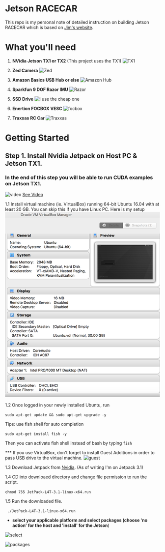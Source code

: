 # Jetson RACECAR
This repo is my personal note of detailed instruction on building Jetson RACECAR which is based on [Jim's website](JetsonHack.com "JetsonHack").

# What you'll need
1.  __NVidia Jetson TX1 or TX2__ (This project uses the TX1) ![TX1](https://lh3.googleusercontent.com/-TOI_46PsFoKAcSM5zysTRYzy_a4bW9tpEVzjkNpOIsVjl8pWM067rEZzpwjWyAKUAYg8OGRMEzFQSB1ly0wGIFgf6NcRWp37t57MRJCoLJVQfWOB8cAhFnLeEYSiprWOH3gYBVt2eEAtGBpgZXIyHvAQOu42jt8qHD7Nl6mjdfy2Qs872iwscHVRRLHpSGFYk1lWhHGD4Y41dXtgYkGdcjZjdi_SWZjjgInB2Oe6EEtQL8CtT1jCSDTTVfRNnETpUv08OCs6JQJhG6Ianj_-EsLvq7br6rynUamy32xl_UPPyT0cXHRr0P0U3gW5pUmwh9kSFjuZkwf5rTJkLFfpdAdkYG6wOu1LchaOEjYk7HjUFWppR2pgcPAGDyCQgMAH3RBNw-Vm40OVASL-K_MYmTD1qcWP7I0UB4il-m9WEXPssXhNghHO7oTMEnoTqnP1bhnLYCmi4Nx-qBePFWYICF-ez_db8CuQvcwJw2vUYlAccf3x7AAdrZPh336oB9RGsdHXVPq98heZdVJdAXGRsgdJPIJ7Ts7kLw9sor53tL1871RrfILchH7YLyH3_wtaifjxClKOv_qGgcmwADU7abRyjLRn_E9Yhn4yZPDMGw=w1668-h1250-no)

2. __Zed Camera__ ![Zed](https://lh3.googleusercontent.com/YDESm3kzCvUU7fOc7Oj9mnj3ARHW6QlP45Mx7aEdqP2V_nB6IrrenWJS-LCRAbjHVHlTes9MGXZvHOAw1SpLxrlZfYLiA-iKthXtymSXXI9J5gn72Czaz-f1FyiKnoRCH1xDcUGtI1PQN9qk6CzrwPAs2EroHqNaVIdn5A14e7-TApHoKB8PuPW1k7AtyfPMFSrQiAuOGz5qvcqc2eF_WR3cLmJ4hUhBcThSJntW8pHJFK_wLudn3krKl1A4nvbJQgLX8bLP2S7aeBD02KsXaKovbdaIYfpUI2V6wImSZknnyY4KXaDZ74Z1eNP8uoFPnAaJeftRn2WGx3qc0L7kBvvD2_sTHw3eX6GauOuH7NxzBLyHMMXAWucGBKaYSa1jgyY2mqmVo22QAZP1JGyzZF4GBKkkR35P_OXLOgupHg1sYiq531LVe1DZqT7kTJChxgi2RH7QAv1MOUq4oTLTUGuKjFscFHKq-J6Tt5FZ9wcaWaZz9Pu0gGMov0GhdD_9iqqNOjREarw4Vdukgi2CDEKWrFazg6SUzglS9pP-MRqDP9ntrTryR0m92Pyb-3yJg1A2FAUqaA65cTYA2NXpuZbOJ0KBeBR7Mk5HH-frvVc=w938-h1250-no)

3. __Amazon Basics USB Hub or else__ ![Amazon Hub](https://lh3.googleusercontent.com/KTmCTYVtA-Yd_BI2sTt6wR-0kJcVKrYKYG-gKaDZdhtUYmD1XeDH2RlBe47RYAsAPdqcLMHCAqBXT8BFX9WJYTv3eZV049nBXcUwFAnkxWOTL9S8DhoYI5YNzpaqaXgiIAOoA7tnSPCthouCEc2gjKHsxcx7joQRa9Qg6oMbZhzvYoqoooHNCktJQeoF3VEYvDF4f9oFPMeUs6PouXuTl3RG7tegjXhs63S4aP7m8K_G5mv3JSxzQVE04xITmT4jI24ip77LY04LD3rgXLISw5jVvC0kPF_oumH6osB8yiNfn28Ymr3WmyMHCXN0t1iw2ma_Iel_jHupMbVfhkC-v1VM5ZFf-PfzmkEOQv6SpbNVxZ5s7XkOy5VGpuvonWLunNLm4R17f7VsyMX8ezzZJpHu5tAlZ_cBb36nN-xAXDzWGw2WnnVisfMuAvqfTzTO5BLYEMemova_xzVbtAh314A4JDWNCLzG2byjulWqze66cmfhTJpXiCse_e4fwYuxX4eSh8BAElRbYptKOSF7TzzVL98DoS5kpjDfMHmbLWb-pEsNBNMQvHFm3qe-ZpAjUaznnyedymC26LbWowiAqmECAeTQQxFQXuO-UVumIL8=w1668-h1250-no)

4. __Sparkfun 9 DOF Razor IMU__ ![Razor](https://lh3.googleusercontent.com/k5Nw2gfF-WOnYy8LfWqGpVMo35Oo6TpXHRVXmAV95sAhXvfpBf-ZnLWXMkjdleLwuPQXWpkOJQPOQ6ZIiClDekwg2EGU6lQFVFtawdRG0eqfg1JihEmgRkY_zGV6LCKrMlUvR9DwJE7YxcVB4iFfrBGJyW_-cn9XsCfQHtXEoE550mJ_ADMquo5RJ3qCfxB3oHuyN1x0kMIQ0Di7S9Iwme7JMEIm4e9g0g5k7NFDQ-BTlPg4nUDv83MSpW3VqrMslRHmyWqTo3LJtsUqe3BuSHKOuvoHgbjYkHl_VSCccbiI8NzrGrnp6UbfyXbY3-3bgjOg4WDgs-I6imzuCz3NOJshhEPo-PBmomkD50ahz1MpI7FTkZDSbhzAT1rO82wxAq7tgrAkEPuIZKB9DuqX7no9tKoL7tdRDaDmXE9T27VAG3f_qpJdMwmfjXd5VbPp_50bMZ8ISuiA3KrRUXvJurYtpcROsBda9t1PCT3u1oi3mcQkIOyELYL1z5p2vlaAMk977Fl8lJn21GMmIAQP3mqmQg5WXnU09juhxRmG4Cx1a7o_Ja_w-zAg5PtsSBOKyVl2VMIArWzN6uKXTLuStRaajB5nmKBVyq4iBIUdEJE=w1668-h1250-no)

5. __SSD Drive__ ![I use the cheap one](https://lh3.googleusercontent.com/Xyaa6vtcwRNquh5iFCe4Nx0DTi5_nyvnwqWYvDOs6xzelHz4U0vF_mVxjNjTLcY6rz1XJOO-itoKRWY3tui6izZu8KahCnwZ-k8dqDdW9ttSF3YzVIvlhOvT7cGvSaFB1Lb__l_E8cURHwR1SFm_hUbMj4qpsD7vxRFmIMX8JFwyS45J-w8yuO9487sIn9vBti2SN8X0AoIhmVI_lv2_yx-2U9PcEhxMIKvccNhPnF5z1zTmMQ1WkKU0HCp_5xw-xJ6GUqdm4KVU0EpCIU5y0wm88kk-FPWgjABVf2W2XcK2mDanwRQ4D8VpX9agTKgV-LVdWGDW7kXJadDZQjl0Z5TJeksTXi60zHN7BibOohQbmYNT7aCqpKwdy2oRfaAc54kB7dfCoFLeGWZOwEp3CD2VW02ybTQ0bojX6WaWpmy6R6gX6_Fs5FkZfR9cbMYh1KJBPqFV_VPUymEiq5ybB1NKpFbSnC-FMHUnYxPASsbZmlv8EHPMCrJV_vgGoETenVbabwSB5XSjB4rylZnGGE7ReAVIPFGHED5nzsuPTwKr295zSrKIHqpRsneGta3J0B4d7IjwZC0a4AlLEJqU_AEtvW3vcfCt157ekKTToJw=w1668-h1250-no)

6. __Enertion FOCBOX VESC__ ![focbox](https://lh3.googleusercontent.com/cGhSnkrah5Z0Yrk07CFitAoKl9ObJDSl2Crx5RDWAh_t3cbn-Cp-p1cmnC01YWeZHpJ2LMOYozJH4iSn65mvD7a4bC_Nu_AdDMx20QjpBd-6ONUk9XBYMZy9nU32vBNWsi2BfFiFX10NpPnUlIMs-ZoBUW6mh98ML_FjIgRb-U_HRt3VGZePlAR4td7jpaztNwXg0cMJeFrpy3UhCQWUD1HEfQPpmZqKlL8ACMrFSc138d4PjW0ueoUTe0BkJOwGGBmGgu1oMdussAsY3E5forpUQL2ijEBEGgTjosC4qTtcuFTkjYEkE6aE6ssYp40UIvyWRLY7NBehcTIjDmQBcz807ohtpiqxHwyatsu5pim2hhZLkOuu6q4KUJsLknrHOhUS85FJ4emEX5MA0fNNm9OA2ZEaxlj3KOyeIuHbZm9_wv-47xE9vif8DAjMVVjjW6Umhy4DE0AttRbhhElRSHaBuCdhhsj7MYiN9yPhpXUXMPdiibnINO44fG1q0eS77POqjG5_ERM1TWjKOPRVSWVHC2pjC9Q5v1tto4eFVe04PCAdbrYLD_VgZLguCCibZ8B9xfwjvvOljlP1Kb3Iv8nHp9cilEiCa5FgWtU79cI=w1668-h1250-no)

7. __Traxxas RC Car__ ![Traxxas](https://lh3.googleusercontent.com/5i2UZIj6lF1DJvy-8yf2GHQcCL0lW-zxa9E-73uSmQ1Bgih7ReNLWU8gvtWznjNZc3qHyOVSIBsjPtwkVFrQ7V9ckrhoDjsYCGTYG9Z9piXTSljRVy-txbVBr3dX_gc1YL1lUU_Ci0sHy2uZ9Acd69NwqGXFVAaBNW8CTTwX03n_2EEh48k_KbXueVOisgR3_0Q6dziPcIMIAIaq1jpbEWq8oVrkRq-43IWFi-k1fZag-cZ-BcKCz7gkXx7ximmDVfS1jrdfvwQBK6fKlXuqMTAvnQSFx9a1ocU6-LiXPcn5ubA0AWFuLy6pPEhLOK5Fk3hG-BTbTstHIgwjywQRNMUg8_Dj5icwar8vQ-98u9o_PtMl0mqWHk8FkfNPjbm5cwmTWUEbSRFiMm0Et8wtGbQ3IPtt7tjfJvD_k0bMp_vWnDRKUYweh2jagxpX6EJ_k-GefibvvyPVvd3CSNxdiVb2-S-dFyW-d6sIn6oeaKBBPamvlpx0KEN7It3czKhgLIxuIXyzTm_-nmTYzhWbrEjnm-qau5q_M5-9Fx1b6HUaHBUjMcZ6zNQcrR2QGlFSwonW4UNZSoYzUE0JJiybQ0HnXApuf8OM2Dwsx0X5hyY=w1668-h1250-no)

# Getting Started
## Step 1. Install Nvidia Jetpack on Host PC & Jetson TX1.
### In the end of this step you will be able to run CUDA examples on Jetson TX1.
![video](https://lh3.googleusercontent.com/6-EE7GCUbd_zza-2c_2OwihkmH0L6oQz4bHFaptoeedWok6fPlSYpTABGtx0J7-1IWWFAcfmNnOD7EAZEvnPdcwgYae3mnMoCoUj6LUIiHVjvY8YYLYDcGYzEcadK_DSpCooetOOETB_MN_CQ1w7Z9cwrv8Vn7RSpBl5xebIOMQk5wijETAp3e_EvGG1tdNB_punkOP4pP_F1eLKlR1BfhOWLgN3CaSlL96lGRNfZNwYTzO0NrlWNnhlSdiXR8MvqQ6own4uVU6CDbj6F-UdMkcOINSIQ2QNZ31irTqNNz0huBOlnYjpYuKHJshrB1SQXbRyjWwh7G4FFS4eHaSH75FSZUJ19kXIpY2dCxemjODbE1BmjAoV1IoNQEOAdp2nPNGrY3Fdjr_ltfWXP05OifUClhIpkjsrs-6xmpWQTZ9nBD7VJJQ28o7-OMIXaz63AUD3PV_N7Idtv8pXPsPR7Y1Pai9SAMDKrf8VpvYf8mGrnLneikS-ZxJW1qbRD28Z4YblmkD95vKGA69sdxJFk_Bvh-K9P4kPF5fxvcDgPcxFefaKDqfB4BnxaawQy9OzOBFdTnaAW3L8atv2_fRJcxigyBkQyHFESl87DMjibD8=w704-h1250-k-no) [See Video](https://photos.app.goo.gl/RfneNR6vpnrY4Q6m1)

1.1 Install virtual machine (ie. VirtualBox) running 64-bit Ubuntu 16.04 with at least 20 GB. You can skip this if you have Linux PC. 
Here is my setup ![virtualbox](assets/virtualbox.png)

1.2 Once logged in your newly installed Ubuntu, run 

```sudo apt-get update && sudo apt-get upgrade -y```

Tips: use fish shell for auto completion 

```sudo apt-get install fish -y```

Then you can activate fish shell instead of bash by typing ```fish```

*** If you use VirtualBox, don't forget to install Guest Additions in order to pass USB drive to the virtual machine.
![guest](assets/guest.png)

1.3 Download Jetpack from [Nvidia](https://developer.nvidia.com/embedded/jetpack).
(As of writing I'm on Jetpack 3.1)

1.4 CD into downloaed directory and change file permission to run the script.

```chmod 755 JetPack-L4T-3.1-linux-x64.run```

1.5 Run the downloaded file.

``` ./JetPack-L4T-3.1-linux-x64.run```

* __select your applicable platform and select packages (choose 'no action' for the host and 'install' for the Jetson__)

![select](assets/select.png)

![packages](assets/packages.png)
